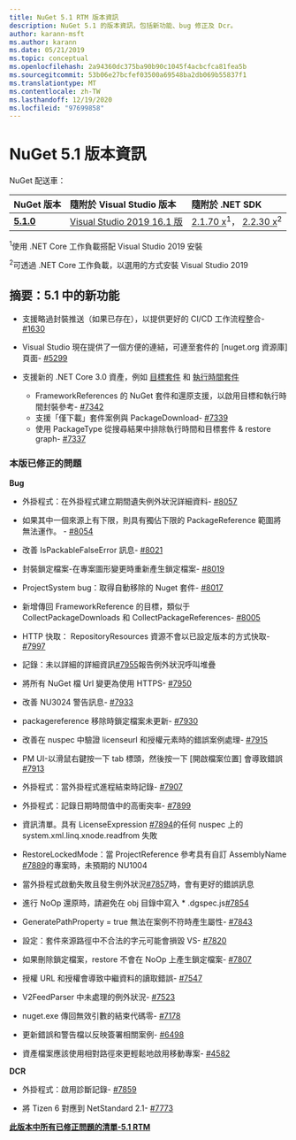 ```yaml
---
title: NuGet 5.1 RTM 版本資訊
description: NuGet 5.1 的版本資訊，包括新功能、bug 修正及 Dcr。
author: karann-msft
ms.author: karann
ms.date: 05/21/2019
ms.topic: conceptual
ms.openlocfilehash: 2a94360dc375ba90b90c1045f4acbcfca81fea5b
ms.sourcegitcommit: 53b06e27bcfef03500a69548ba2db069b55837f1
ms.translationtype: MT
ms.contentlocale: zh-TW
ms.lasthandoff: 12/19/2020
ms.locfileid: "97699858"
---
```

# <a name="nuget-51-release-notes"></a>NuGet 5.1 版本資訊

NuGet 配送車：

| NuGet 版本 | 隨附於 Visual Studio 版本| 隨附於 .NET SDK|
|:---|:---|:---|
| [**5.1.0**](https://nuget.org/downloads) | [Visual Studio 2019 16.1 版](https://visualstudio.microsoft.com/downloads/) | [2.1.70 x](https://dotnet.microsoft.com/download/dotnet-core/2.1)<sup>1</sup>， [2.2.30 x](https://dotnet.microsoft.com/download/dotnet-core/2.2)<sup>2</sup> |

<sup>1</sup>使用 .NET Core 工作負載搭配 Visual Studio 2019 安裝 

<sup>2</sup>可透過 .NET Core 工作負載，以選用的方式安裝 Visual Studio 2019

## <a name="summary-whats-new-in-51"></a>摘要：5.1 中的新功能

* 支援略過封裝推送（如果已存在），以提供更好的 CI/CD 工作流程整合- [#1630](https://github.com/NuGet/Home/issues/1630#issuecomment-483461100)

* Visual Studio 現在提供了一個方便的連結，可連至套件的 [nuget.org 資源庫] 頁面- [#5299](https://github.com/NuGet/Home/issues/5299#issuecomment-494458510)

* 支援新的 .NET Core 3.0 資產，例如 [目標套件](https://github.com/dotnet/cli/issues/10006) 和 [執行時間套件](https://github.com/dotnet/cli/issues/10007)
  * FrameworkReferences 的 NuGet 套件和還原支援，以啟用目標和執行時間封裝參考- [#7342](https://github.com/NuGet/Home/issues/7342)
  * 支援「僅下載」套件案例與 PackageDownload- [#7339](https://github.com/NuGet/Home/issues/7339)
  * 使用 PackageType 從搜尋結果中排除執行時間和目標套件 & restore graph- [#7337](https://github.com/NuGet/Home/issues/7337)

### <a name="issues-fixed-in-this-release"></a>本版已修正的問題

**Bug**

* 外掛程式：在外掛程式建立期間遺失例外狀況詳細資料- [#8057](https://github.com/NuGet/Home/issues/8057)

* 如果其中一個來源上有下限，則具有獨佔下限的 PackageReference 範圍將無法運作。 - [#8054](https://github.com/NuGet/Home/issues/8054)

* 改善 IsPackableFalseError 訊息- [#8021](https://github.com/NuGet/Home/issues/8021)

* 封裝鎖定檔案-在專案圖形變更時重新產生鎖定檔案- [#8019](https://github.com/NuGet/Home/issues/8019)

* ProjectSystem bug：取得自動移除的 Nuget 套件- [#8017](https://github.com/NuGet/Home/issues/8017)

* 新增傳回 FrameworkReference 的目標，類似于 CollectPackageDownloads 和 CollectPackageReferences- [#8005](https://github.com/NuGet/Home/issues/8005)

* HTTP 快取： RepositoryResources 資源不會以已設定版本的方式快取- [#7997](https://github.com/NuGet/Home/issues/7997)

* 記錄：未以詳細的詳細資訊[#7955](https://github.com/NuGet/Home/issues/7955)報告例外狀況呼叫堆疊

* 將所有 NuGet 檔 Url 變更為使用 HTTPS- [#7950](https://github.com/NuGet/Home/issues/7950)

* 改善 NU3024 警告訊息- [#7933](https://github.com/NuGet/Home/issues/7933)

* packagereference 移除時鎖定檔案未更新- [#7930](https://github.com/NuGet/Home/issues/7930)

* 改善在 nuspec 中驗證 licenseurl 和授權元素時的錯誤案例處理- [#7915](https://github.com/NuGet/Home/issues/7915)

* PM UI-以滑鼠右鍵按一下 tab 標頭，然後按一下 [開啟檔案位置] 會導致錯誤 [#7913](https://github.com/NuGet/Home/issues/7913)

* 外掛程式：當外掛程式進程結束時記錄- [#7907](https://github.com/NuGet/Home/issues/7907)

* 外掛程式：記錄日期時間值中的高衝突率- [#7899](https://github.com/NuGet/Home/issues/7899)

* 資訊清單。具有 LicenseExpression [#7894](https://github.com/NuGet/Home/issues/7894)的任何 nuspec 上的 system.xml.linq.xnode.readfrom 失敗

* RestoreLockedMode：當 ProjectReference 參考具有自訂 AssemblyName [#7889](https://github.com/NuGet/Home/issues/7889)的專案時，未預期的 NU1004

* 當外掛程式啟動失敗且發生例外狀況[#7857](https://github.com/NuGet/Home/issues/7857)時，會有更好的錯誤訊息

* 進行 NoOp 還原時，請避免在 obj 目錄中寫入 * .dgspec.js[#7854](https://github.com/NuGet/Home/issues/7854)

* GeneratePathProperty = true 無法在案例不符時產生屬性- [#7843](https://github.com/NuGet/Home/issues/7843)

* 設定：套件來源路徑中不合法的字元可能會損毀 VS- [#7820](https://github.com/NuGet/Home/issues/7820)

* 如果刪除鎖定檔案，restore 不會在 NoOp 上產生鎖定檔案- [#7807](https://github.com/NuGet/Home/issues/7807)

* 授權 URL 和授權會導致中繼資料的讀取錯誤- [#7547](https://github.com/NuGet/Home/issues/7547)

* V2FeedParser 中未處理的例外狀況- [#7523](https://github.com/NuGet/Home/issues/7523)

* nuget.exe 傳回無效引數的結束代碼零- [#7178](https://github.com/NuGet/Home/issues/7178)

* 更新錯誤和警告檔以反映簽署相關案例- [#6498](https://github.com/NuGet/Home/issues/6498)

* 資產檔案應該使用相對路徑來更輕鬆地啟用移動專案- [#4582](https://github.com/NuGet/Home/issues/4582)

**DCR**

* 外掛程式：啟用診斷記錄- [#7859](https://github.com/NuGet/Home/issues/7859)

* 將 Tizen 6 對應到 NetStandard 2.1- [#7773](https://github.com/NuGet/Home/issues/7773)

**[此版本中所有已修正問題的清單-5.1 RTM](https://github.com/nuget/home/issues?q=is%3Aissue+is%3Aclosed+milestone%3A%225.1")**
